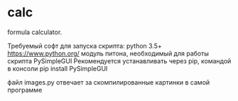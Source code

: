 # calc
formula calculator.

Требуемый софт для запуска скрипта:
python 3.5+ https://www.python.org/
модуль питона, необходимый для работы скрипта PySimpleGUI
Рекомендуется устанавливать через pip, командой в консоли pip install PySimpleGUI

файл images.py отвечает за скомпилированные картинки в самой программе
